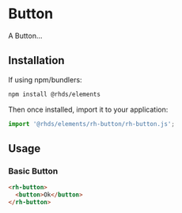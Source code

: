 # Button
A Button...

##  Installation

If using npm/bundlers:
```bash
npm install @rhds/elements
```

Then once installed, import it to your application:

```js
import '@rhds/elements/rh-button/rh-button.js';
```

## Usage

### Basic Button
```html
<rh-button>
  <button>Ok</button>
</rh-button>
```
